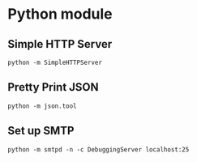 # Python module

## Simple HTTP Server
```
python -m SimpleHTTPServer
```

## Pretty Print JSON
```
python -m json.tool
```

## Set up SMTP
```
python -m smtpd -n -c DebuggingServer localhost:25
```

